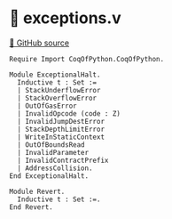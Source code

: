 # 🐓 exceptions.v

[🐙 GitHub source](https://github.com/formal-land/coq-of-python/tree/main/CoqOfPython/ethereum/paris/vm/simulations/exceptions.v)

```coq
Require Import CoqOfPython.CoqOfPython.

Module ExceptionalHalt.
  Inductive t : Set :=
  | StackUnderflowError
  | StackOverflowError
  | OutOfGasError
  | InvalidOpcode (code : Z)
  | InvalidJumpDestError
  | StackDepthLimitError
  | WriteInStaticContext
  | OutOfBoundsRead
  | InvalidParameter
  | InvalidContractPrefix
  | AddressCollision.
End ExceptionalHalt.

Module Revert.
  Inductive t : Set :=.
End Revert.
```
